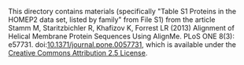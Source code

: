 This directory contains materials (specifically "Table S1 Proteins in the HOMEP2 data set, listed by family" from File S1) from the article  
Stamm M, Staritzbichler R, Khafizov K, Forrest LR (2013) Alignment of Helical Membrane Protein Sequences Using AlignMe. PLoS ONE 8(3): e57731. doi:[10.1371/journal.pone.0057731](http://dx.doi.org/10.1371/journal.pone.0057731),
which is available under the [Creative Commons Attribution 2.5 License](http://creativecommons.org/licenses/by/2.5/).
